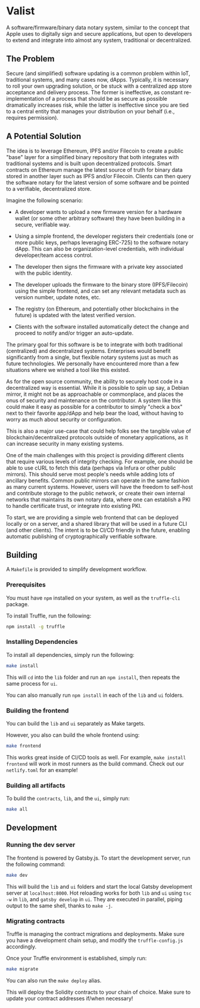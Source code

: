 # Valist

A software/firmware/binary data notary system, similar to the concept that Apple uses to digitally sign and secure applications, but open to developers to extend and integrate into almost any system, traditional or decentralized.

## The Problem

Secure (and simplified) software updating is a common problem within IoT, traditional systems, and many cases now, dApps. Typically, it is necessary to roll your own upgrading solution, or be stuck with a centralized app store acceptance and delivery process. The former is ineffective, as constant re-implementation of a process that should be as secure as possible dramatically increases risk, while the latter is ineffective since you are tied to a central entity that manages your distribution on your behalf (i.e., requires permission).

## A Potential Solution

The idea is to leverage Ethereum, IPFS and/or Filecoin to create a public "base" layer for a simplified binary repository that both integrates with traditional systems and is built upon decentralized protocols. Smart contracts on Ethereum manage the latest source of truth for binary data stored in another layer such as IPFS and/or Filecoin. Clients can then query the software notary for the latest version of some software and be pointed to a verifiable, decentralized store.

Imagine the following scenario:

* A developer wants to upload a new firmware version for a hardware wallet (or some other arbitrary software) they have been building in a secure, verifiable way.

* Using a simple frontend, the developer registers their credentials (one or more public keys, perhaps leveraging ERC-725) to the software notary dApp. This can also be organization-level credentials, with individual developer/team access control.

* The developer then signs the firmware with a private key associated with the public identity.

* The developer uploads the firmware to the binary store (IPFS/Filecoin) using the simple frontend, and can set any relevant metadata such as version number, update notes, etc.

* The registry (on Ethereum, and potentially other blockchains in the future) is updated with the latest verified version.

* Clients with the software installed automatically detect the change and proceed to notify and/or trigger an auto-update.

The primary goal for this software is be to integrate with both traditional (centralized) and decentralized systems. Enterprises would benefit significantly from a single, but flexible notary systems just as much as future technologies. We personally have encountered more than a few situations where we wished a tool like this existed.

As for the open source community, the ability to securely host code in a decentralized way is essential. While it is possible to spin up say, a Debian mirror, it might not be as approachable or commonplace, and places the onus of security and maintenance on the contributor. A system like this could make it easy as possible for a contributor to simply "check a box" next to their favorite app/dApp and help bear the load, without having to worry as much about security or configuration.

This is also a major use-case that could help folks see the tangible value of blockchain/decentralized protocols outside of monetary applications, as it can increase security in many existing systems.

One of the main challenges with this project is providing different clients that require various levels of integrity checking. For example, one should be able to use cURL to fetch this data (perhaps via Infura or other public mirrors). This should serve most people's needs while adding lots of ancillary benefits. Common public mirrors can operate in the same fashion as many current systems. However, users will have the freedom to self-host and contribute storage to the public network, or create their own internal networks that maintains its own notary data, where one can establish a PKI to handle certificate trust, or integrate into existing PKI.

To start, we are providing a simple web frontend that can be deployed locally or on a server, and a shared library that will be used in a future CLI (and other clients). The intent is to be CI/CD friendly in the future, enabling automatic publishing of cryptographically verifiable software.

## Building

A `Makefile` is provided to simplify development workflow.

### Prerequisites

You must have `npm` installed on your system, as well as the `truffle-cli` package.

To install Truffle, run the following:

```bash
npm install -g truffle
```

### Installing Dependencies

To install all dependencies, simply run the following:

```bash
make install
```

This will `cd` into the `lib` folder and run an `npm install`, then repeats the same process for `ui`.

You can also manually run `npm install` in each of the `lib` and `ui` folders.

### Building the frontend

You can build the `lib` and `ui` separately as Make targets.

However, you also can build the whole frontend using:

```bash
make frontend
```

This works great inside of CI/CD tools as well. For example, `make install frontend` will work in most runners as the build command. Check out our `netlify.toml` for an example!

### Building all artifacts

To build the `contracts`, `lib`, and the `ui`, simply run:

```bash
make all
```

## Development

### Running the dev server

The frontend is powered by Gatsby.js. To start the development server, run the following command:

```bash
make dev
```

This will build the `lib` and `ui` folders and start the local Gatsby development server at `localhost:8000`. Hot reloading works for both `lib` and `ui` using `tsc -w` in `lib`, and `gatsby develop` in `ui`. They are executed in parallel, piping output to the same shell, thanks to `make -j`.

### Migrating contracts

Truffle is managing the contract migrations and deployments. Make sure you have a development chain setup, and modify the `truffle-config.js` accordingly.

Once your Truffle environment is established, simply run:

```bash
make migrate
```

You can also run the `make deploy` alias.

This will deploy the Solidity contracts to your chain of choice. Make sure to update your contract addresses if/when necessary!
